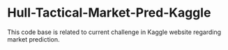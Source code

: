 # Hull-Tactical-Market-Pred-Kaggle
This code base is related to current challenge in Kaggle website regarding market prediction.
